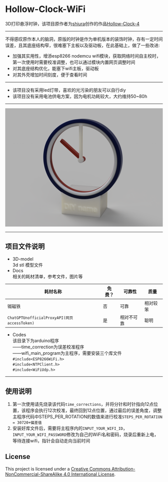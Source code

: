 # Hollow-Clock-WiFi

3D打印悬浮时钟，该项目原作者为[shiura](https://www.youtube.com/@shiura/about)创作的作品[Hollow-Clock-4](https://www.instructables.com/Hollow-Clock-4/)
***
不得感叹原作本人的脑洞，原版的时钟是作为单机版本的装饰时钟，存有一定时间误差，且其底座结构窄，很难塞下主板以及驱动板，在此基础上，做了一些改进:  
- 加强其实用性，增添esp8266 nodemcu wifi模块，获取网络时间自主校时，第一次使用时需要校准调整，也可以通过模块内置网页调整时间
- 对其底座结构优化，能塞下wifi主板，驱动板
- 对其外壳增加时间刻度，便于查看时间
***
- 该项目没有采用led灯带，喜欢的光污染的朋友可以自行diy  
- 该项目没有采用电池供电方案，因为电机功耗较大，大约维持50~80h
***
![图片展示](./Docs/Images/wificlock1.PNG)
***
## 项目文件说明

- 3D-model  
3d stl 模型文件
- Docs  
相关的耗材清单，参考文件，图片等

| 耗材名称                                      | 免费？ | 可靠性     | 质量 |
| --------------------------------------------- | ------ | ---------- | ---- |
| 铷磁铁                           | 否     | 可靠       | 相对较笨 |
| `ChatGPTUnofficialProxyAPI(网页 accessToken)` | 是     | 相对不可靠 | 聪明 |

- Codes  
该目录下为arduino程序  
——time_correction为误差校准程序  
——wifi_main_program为主程序，需要安装三个库文件  
`#include<ESP8266WiFi.h>`  
`#include<NTPClient.h>`  
`#include<WiFiUdp.h>`  
***
## 使用说明
1. 第一次使用请先烧录该代码`time_corrections`，并将分针和时针指向12点位置，该程序会执行12次校准，最终回到12点位置，通过最后的误差角度，调整主程序代码中STEPS_PER_ROTATION的数值来进行校准`STEPS_PER_ROTATION = 30720+偏差值`
2. 安装好库文件后，需要将主程序内的`INPUT_YOUR_WIFI_ID`，`INPUT_YOUR_WIFI_PASSWORD`修改为自己的WiFi名和密码，烧录后重新上电，等待连接wifi，指针会自动走向当前时间

## License
This project is licensed under a [Creative Commons Attribution-NonCommercial-ShareAlike 4.0 International License](https://creativecommons.org/licenses/by-nc-sa/4.0/).
